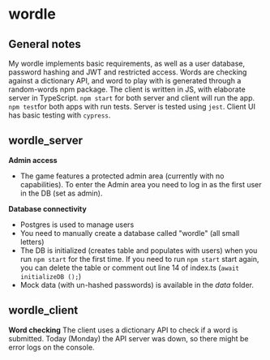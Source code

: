 # wordle 

## General notes
My wordle implements basic requirements, as well as a user database, password hashing and JWT and restricted access. Words are checking against a dictionary API, and word to play with is generated through a random-words npm package. The client is written in JS, with elaborate server in TypeScript. 
 `npm start` for both server and client will run the app.
 `npm test`for both apps with run tests. Server is tested using `jest`. Client UI has basic testing with `cypress`.


## wordle_server

**Admin access**
* The game features a protected admin area (currently with no capabilities). To enter the Admin area you need to log in as the first user in the DB (set as admin).

**Database connectivity**
* Postgres is used to manage users
* You need to manually create a database called "wordle" (all small letters)
* The DB is initialized (creates table and populates with users) when you run `npm start` for the first time. If you need to run `npm start` start again, you can delete the table or comment out line 14 of index.ts (`await initializeDB ();`)
* Mock data (with un-hashed passwords) is available in the *data* folder.

## wordle_client 
**Word checking**
The client uses a dictionary API to check if a word is submitted. Today (Monday) the API server was down, so there might be error logs on the console. 
